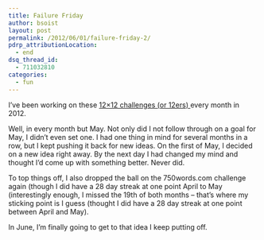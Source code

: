 ```yaml
---
title: Failure Friday
author: bsoist
layout: post
permalink: /2012/06/01/failure-friday-2/
pdrp_attributionLocation:
  - end
dsq_thread_id:
  - 711032810
categories:
  - fun
---
```

I&#8217;ve been working on these [12&#215;12 challenges (or 12ers) ][1]every month in 2012.

Well, in every month but May. Not only did I not follow through on a goal for May, I didn&#8217;t even set one. I had one thing in mind for several months in a row, but I kept pushing it back for new ideas. On the first of May, I decided on a new idea right away. By the next day I had changed my mind and thought I&#8217;d come up with something better. Never did.

To top things off, I also dropped the ball on the 750words.com challenge again (though I did have a 28 day streak at one point April to May (interestingly enough, I missed the 19th of both months &#8211; that&#8217;s where my sticking point is I guess (thought I did have a 28 day streak at one point between April and May).

In June, I&#8217;m finally going to get to that idea I keep putting off.

 [1]: http://whsjr.soistmann.com/oped/2012/01/05/2011-resolutions/
